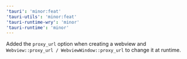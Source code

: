 ```yaml
---
'tauri': 'minor:feat'
'tauri-utils': 'minor:feat'
'tauri-runtime-wry': 'minor'
'tauri-runtime': 'minor'
---
```


Added the `proxy_url` option when creating a webview and `Webview::proxy_url / WebviewWindow::proxy_url` to change it at runtime.
